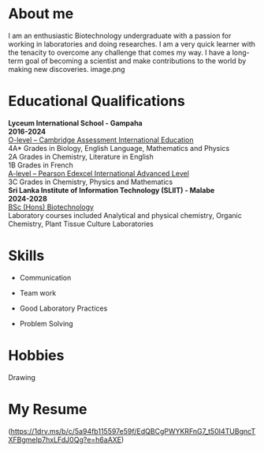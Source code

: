 # About me
I am an enthusiastic Biotechnology undergraduate with a passion for working in laboratories and doing researches. I am a very quick learner with the tenacity to overcome any challenge that comes my way. I have a long-term goal of becoming a scientist and make contributions to the world by making new discoveries.
image.png
# Educational Qualifications 
**Lyceum International School - Gampaha**   
**2016-2024**   
<ins>O-level – Cambridge Assessment International Education</ins>  
4A* Grades in Biology, English Language, Mathematics and Physics  
2A Grades in Chemistry, Literature in English  
1B Grades in French   
<ins>A-level – Pearson Edexcel International Advanced Level</ins>  
3C Grades in Chemistry, Physics and Mathematics    
**Sri Lanka Institute of Information Technology (SLIIT) - Malabe**    
**2024-2028**   
<ins>BSc (Hons) Biotechnology</ins>  
Laboratory courses included Analytical and physical chemistry, Organic 
Chemistry, Plant Tissue Culture Laboratories   
# Skills  
* Communication
- Team work
+ Good Laboratory Practices
* Problem Solving


  
  
# Hobbies
  Drawing   
  
# My Resume  
  (https://1drv.ms/b/c/5a94fb115597e59f/EdQBCgPWYKRFnG7_t50I4TUBgncTXFBgmeIp7hxLFdJ0Qg?e=h6aAXE)  

